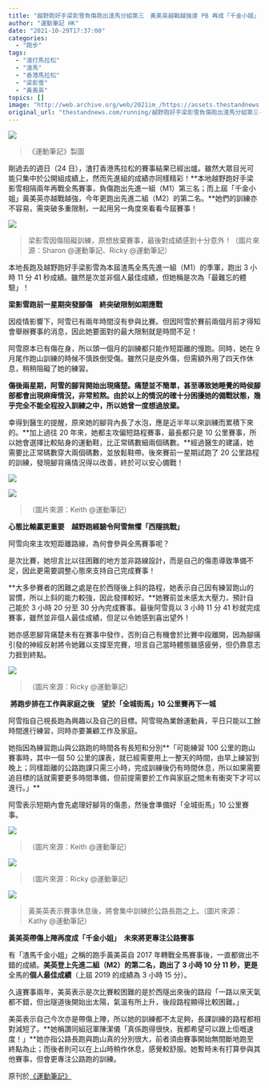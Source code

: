```yaml
---
title: "越野跑好手梁影雪負傷跑出渣馬分組第三　黃美英越戰越強達 PB 再成「千金小姐」"
author: "運動筆記 HK"
date: "2021-10-29T17:37:00"
categories:
  - "跑步"
tags:
  - "渣打馬拉松"
  - "渣馬"
  - "香港馬拉松"
  - "梁影雪"
  - "黃美英"
topics: []
image: "http://web.archive.org/web/2021im_/https://assets.thestandnews.com/media/photos/759876324875612873456781345132596875.png"
original_url: "thestandnews.com/running/越野跑好手梁影雪負傷跑出渣馬分組第三-黃美英越戰越強達-pb-再成千金小姐"
---
```

![](http://web.archive.org/web/2021im_/https://assets.thestandnews.com/media/photos/759876324875612873456781345132596875.png)
> 《運動筆記》製圖

剛過去的週日（24 日），渣打香港馬拉松的賽事結果已經出爐。雖然大眾目光可能只集中於公開組成績上，然而先進組的成績亦同樣精彩！**本地越野跑好手梁影雪相隔兩年再戰全馬賽事，負傷跑出先進一組（M1）第三名；而上屆「千金小姐」黃美英亦越戰越強，今年更跑出先進二組（M2）的第二名。**她們的訓練亦不容易，需突破多重限制，一起用另一角度來看看今屆賽事！

![](http://web.archive.org/web/2021im_/https://cdntwrunning.biji.co/06220c74504b16ad0fc8db53fbdd99b5bd4c9ab730f5513206b999ec0d90d1fb.jpeg)
> 梁影雪因傷阻礙訓練，原想放棄賽事，最後對成績感到十分意外！（圖片來源：Sharon @運動筆記、Ricky @運動筆記）

本地長跑及越野跑好手梁影雪為本屆渣馬全馬先進一組（M1）的季軍，跑出 3 小時 11 分 41 秒成績。雖然是次並非個人最佳成績，但她稱是次為「最難忘的體驗」！

**梁影雪跑前一星期突發腳傷　終突破限制如期應戰**

因疫情影響下，阿雪已有兩年時間沒有參與比賽。但因阿雪於賽前兩個月前才得知會舉辦賽事的消息，因此她要面對的最大限制就是時間不足！

阿雪原本已有傷在身，所以頭一個月的訓練都只能作短距離的慢跑。同時，她在 9 月尾作跑山訓練的時候不慎跌倒受傷。雖然只是皮外傷，但需額外用了四天作休息，稍稍阻礙了她的練習。

**傷後兩星期，阿雪的腳背開始出現痛楚。痛楚並不簡單，甚至導致她睡覺的時侯腳部都會出現麻痺情況，非常煎熬。由於以上的情況的確十分困擾她的備戰狀態，幾乎完全不能全程投入訓練之中，所以她曾一度想過放棄。**

幸得到醫生的提醒，原來她的腳背內長了水泡，應是近半年以來訓練而累積下來的。**加上過往 20 年來，她都主攻偏短路程賽事，最長都只是 10 公里賽事，所以她會選擇比較貼身的運動鞋，比正常碼數細兩個碼數。**經過醫生的建議，她需要比正常碼數穿大兩個碼數，並放鬆鞋帶。後來賽前一星期試跑了 20 公里路程的訓練，發現腳背痛情況得以改善，終於可以安心備戰！

![](http://web.archive.org/web/2021im_/https://cdntwrunning.biji.co/8e19cf518afedde36cd507fab00e6b5b65ded5353c5ee48d0b7d48c591b8f430.png)

![](http://web.archive.org/web/2021im_/https://cdntwrunning.biji.co/684862a77ea452cd7af52ee36a24b62ecfecdb276f634854f3ef915e2e980c31.png)
> （圖片來源：Keith @運動筆記）

**心態比輸贏更重要　越野跑經驗令阿雪無懼「西隧挑戰」**

阿雪向來主攻短距離路線，為何會參與全馬賽事呢？

是次比賽，她坦言比以往困難的地方並非路線設計，而是自己的傷患導致準備不足，因此更需要調整心態來支持自己完成賽事！

**大多參賽者的困難之處是在於西隧後上斜的路程，她表示自己因有練習跑山的習慣，所以上斜的能力較強，因此發揮較好。**她賽前並未感太大壓力，預計自己能於 3 小時 20 分至 30 分內完成賽事。最後阿雪竟以 3 小時 11 分 41 秒就完成賽事，雖然並非個人最佳成績，但足以令她感到喜出望外！

她亦感恩腳背痛楚未有在賽事中發作，否則自己有機會於比賽中段離開，因為腳痛引發的神經反射將令她難以支撐至完賽，坦言自己當時體態雖感疲勞，但仍靠意志力捱到終點。

![](http://web.archive.org/web/2021im_/https://cdntwrunning.biji.co/8c9dbdc6592d51869132ece386f96565fc221309746013ac554571fbd180e1c8.jpg)
> （圖片來源：Ricky @運動筆記）

 **將跑步排在工作與家庭之後　望於「全城街馬」10 公里賽再下一城**

阿雪指自己視長跑為興趣以及自己的目標。阿雪現為業餘運動員，平日只能以工餘時間進行練習，同時亦要兼顧工作及家庭。

她指因為練習跑山與公路跑的時間各有長短和分別**「可能練習 100 公里的跑山賽事時，其中一個 50 公里的課表，就已經需要用上一整天的時間，由早上練習到晚上；同樣距離的公路跑課只需三小時，完成訓練後仍有時間休息，所以如果需要追目標的話就需要更多時間準備，但前提需要於工作與家庭之間未有衝突下才可以進行。」**

阿雪表示短期內會先處理好腳背的傷患，然後會準備好「全城街馬」10 公里賽事。

![](http://web.archive.org/web/2021im_/https://cdntwrunning.biji.co/af9b6e48855a42f43ef2b36933d54ab79766527f2b5d3e95d4a733fcfb77bd7e.png)
> （圖片來源：Keith @運動筆記）

![](http://web.archive.org/web/2021im_/https://cdntwrunning.biji.co/7c602c5f906a598231c8cd105764609582aa4b0af34c2313a562076992e50aa3.png)
> （圖片來源：Ricky @運動筆記）

![](http://web.archive.org/web/2021im_/https://cdntwrunning.biji.co/9248968335fd16065f33143f9a9056becfecdb276f634854f3ef915e2e980c31.jpeg)
> 黃美英表示賽事休息後，將會集中訓練於公路長跑之上。（圖片來源：Kathy @運動筆記）

**黃美英帶傷上陣再度成「千金小姐」　未來將更專注公路賽事**

有「渣馬千金小姐」之稱的跑手黃美英自 2017 年轉戰全馬賽事後，一直都做出不錯的成績。**美英登上先進二組（M2）的第二名，跑出了 3 小時 10 分 11 秒，更是**全馬的**個人最佳成績**（上屆 2019 的成績為 3 小時 15 分）。

久違賽事兩年，美英表示是次比賽較困難的是於西隧出來後的路段「一路以來天氣都不錯，但出隧道後開始出太陽，氣溫有所上升，後段路程顯得比較困難。」

美英表示自己今次亦是帶傷上陣，所以她的訓練都不太足夠，長課訓練的路程都相對減短了。**她稱讚同組冠軍陳潔儀「真係跑得很快，我都希望可以跟上佢嘅速度！」**她亦指公路長跑與跑山真的分別很大，前者須由賽事開始無間斷地跑至終點為止；而後者則可以在上山時稍作休息，感覺較舒服。她暫時未有打算參與其他賽事，但會更專注公路跑的訓練。

原刊於[《運動筆記》](http://web.archive.org/web/20211102234406/https://hk.running.biji.co/index.php?q=news&act=info&id=5069)
